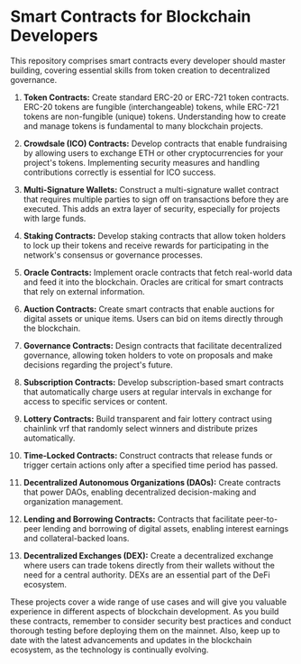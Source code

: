 # Smart Contracts for Blockchain Developers

This repository comprises smart contracts every developer should master building, covering essential skills from token creation to decentralized governance.

1. **Token Contracts:** Create standard ERC-20 or ERC-721 token contracts. ERC-20 tokens are fungible (interchangeable) tokens, while ERC-721 tokens are non-fungible (unique) tokens. Understanding how to create and manage tokens is fundamental to many blockchain projects.

1. **Crowdsale (ICO) Contracts:** Develop contracts that enable fundraising by allowing users to exchange ETH or other cryptocurrencies for your project's tokens. Implementing security measures and handling contributions correctly is essential for ICO success.

1. **Multi-Signature Wallets:** Construct a multi-signature wallet contract that requires multiple parties to sign off on transactions before they are executed. This adds an extra layer of security, especially for projects with large funds.


1. **Staking Contracts:** Develop staking contracts that allow token holders to lock up their tokens and receive rewards for participating in the network's consensus or governance processes.

1. **Oracle Contracts:** Implement oracle contracts that fetch real-world data and feed it into the blockchain. Oracles are critical for smart contracts that rely on external information.

1. **Auction Contracts:** Create smart contracts that enable auctions for digital assets or unique items. Users can bid on items directly through the blockchain.

1. **Governance Contracts:** Design contracts that facilitate decentralized governance, allowing token holders to vote on proposals and make decisions regarding the project's future.

1. **Subscription Contracts:** Develop subscription-based smart contracts that automatically charge users at regular intervals in exchange for access to specific services or content.

1. **Lottery Contracts:** Build transparent and fair lottery contract using chainlink vrf that randomly select winners and distribute prizes automatically.

1. **Time-Locked Contracts:** Construct contracts that release funds or trigger certain actions only after a specified time period has passed.

1. **Decentralized Autonomous Organizations (DAOs):** Create contracts that power DAOs, enabling decentralized decision-making and organization management.

1. **Lending and Borrowing Contracts:** Contracts that facilitate peer-to-peer lending and borrowing of digital assets, enabling interest earnings and collateral-backed loans.

1. **Decentralized Exchanges (DEX):** Create a decentralized exchange where users can trade tokens directly from their wallets without the need for a central authority. DEXs are an essential part of the DeFi ecosystem.


These projects cover a wide range of use cases and will give you valuable experience in different aspects of blockchain development. As you build these contracts, remember to consider security best practices and conduct thorough testing before deploying them on the mainnet. Also, keep up to date with the latest advancements and updates in the blockchain ecosystem, as the technology is continually evolving.
